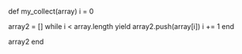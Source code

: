 def my_collect(array)
  i = 0

  array2 = []
  while i < array.length
    yield array2.push(array[i])
    i += 1
  end

  array2
end

